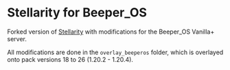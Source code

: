 # Stellarity for Beeper_OS

Forked version of [Stellarity](<https://github.com/kohy-creates/Stellarity>) with
modifications for the Beeper_OS Vanilla+ server.

All modifications are done in the `overlay_beeperos` folder, which is overlayed
onto pack versions 18 to 26 (1.20.2 - 1.20.4).
